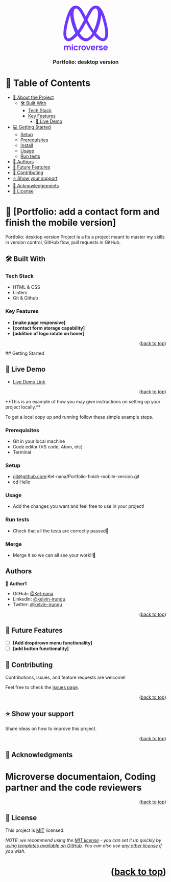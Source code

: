 <a name="readme-top"></a>

<!--
HOW TO USE:
This is an example of how you may give instructions on setting up your project locally.

Modify this file to match your project and remove sections that don't apply.

REQUIRED SECTIONS:
- Table of Contents
- About the Project
  - Built With
  - Live Demo
- Getting Started
- Authors
- Future Features
- Contributing
- Show your support
- Acknowledgements
- License

OPTIONAL SECTIONS:
- FAQ

After you're finished please remove all the comments and instructions!
-->

<div align="center">
 
  <img src="murple_logo.png" alt="logo" width="140"  height="auto" />
  <br/>

  <h3><b>Portfolio: desktop version </b></h3>

</div>

<!-- TABLE OF CONTENTS -->

# 📗 Table of Contents

- [📖 About the Project](#about-project)
  - [🛠 Built With](#built-with)
    - [Tech Stack](#tech-stack)
    - [Key Features](#key-features)
      - [🚀 Live Demo](#live-demo)
- [💻 Getting Started](#getting-started)
  - [Setup](#setup)
  - [Prerequisites](#prerequisites)
  - [Install](#install)
  - [Usage](#usage)
  - [Run tests](#run-tests)
- [👥 Authors](#authors)
- [🔭 Future Features](#future-features)
- [🤝 Contributing](#contributing)
- [⭐️ Show your support](#support)
- [🙏 Acknowledgements](#acknowledgements)
- [📝 License](#license)
<!-- PROJECT DESCRIPTION -->

# 📖 [Portfolio: add a contact form and finish the mobile version] <a name="about-project"></a>

Portfolio: desktop version Project is a Its a project meant to master my skills in version control, GitHub flow, pull requests in GitHub.

## 🛠 Built With <a name="built-with"></a>

### Tech Stack <a name="tech-stack"></a>

- HTML & CSS
- Linters
- Git & Github

<!-- Features -->

### Key Features <a name="key-features"></a>



- **[make page responsive]**
- **[contact form storage capability]**
- **[addition of logo rotate on hover]**

<p align="right">(<a href="#readme-top">back to top</a>)</p>
## Getting Started
<!-- LIVE DEMO -->

## 🚀 Live Demo <a name="live-demo"></a>

- [Live Demo Link](https://kel-nana.github.io/Portfolio-finish-mobile-version/)

<p align="right">(<a href="#readme-top">back to top</a>)</p>
**This is an example of how you may give instructions on setting up your project locally.**

To get a local copy up and running follow these simple example steps.

### Prerequisites

- Git in your local machine
- Code editor (VS code, Atom, etc)
- Terminal

### Setup

- git@github.com:Kel-nana/Portfolio-finish-mobile-version.git
- cd Hello

### Usage

- Add the changes you want and feel free to use in your project!

### Run tests

- Check that all the tests are correctly passed🤝

### Merge

- Merge it so we can all see your work!!🤝

## Authors

👤 **Author1**

- GitHub: [@Kel-nana](https://github.com/Kel-nana)
- Linkedin: [@kelvin-irungu](https://www.linkedin.com/in/kelvin-irungu-838923249/)
- Twitter: [@kelvin-irungu](https://www.linkedin.com/in/kelvin-irungu-838923249/)

<p align="right">(<a href="#readme-top">back to top</a>)</p>

<!-- FUTURE FEATURES -->

## 🔭 Future Features <a name="future-features"></a>



- [ ] **[Add dropdrown menu functionality]**
- [ ] **[add button functionality]**

<!-- CONTRIBUTING -->

## 🤝 Contributing <a name="contributing"></a>

Contributions, issues, and feature requests are welcome!

Feel free to check the [issues page](https://twitter.com/home?lang=en).

<p align="right">(<a href="#readme-top">back to top</a>)</p>

<!-- SUPPORT -->

## ⭐️ Show your support <a name="support"></a>

Share ideas on how to improve this project.

<p align="right">(<a href="#readme-top">back to top</a>)</p>

<!-- ACKNOWLEDGEMENTS -->

## 🙏 Acknowledgments <a name="acknowledgements"></a>



# Microverse documentaion, Coding partner and the code reviewers



<p align="right">(<a href="#readme-top">back to top</a>)</p>


<!-- LICENSE -->

## 📝 License <a name="license"></a>

This project is [MIT](https://choosealicense.com/licenses/mit/) licensed.

_NOTE: we recommend using the [MIT license](https://choosealicense.com/licenses/mit/) - you can set it up quickly by [using templates available on GitHub](https://docs.github.com/en/communities/setting-up-your-project-for-healthy-contributions/adding-a-license-to-a-repository). You can also use [any other license](https://choosealicense.com/licenses/) if you wish._

# <p align="right">(<a href="#readme-top">back to top</a>)</p>



